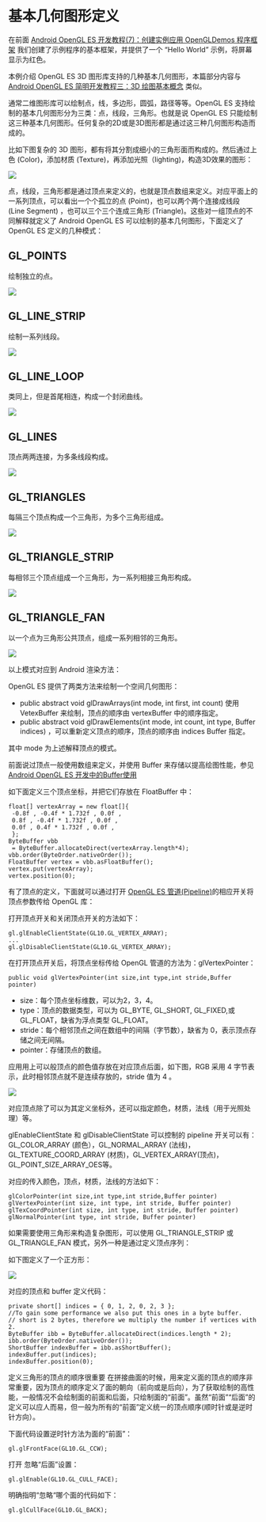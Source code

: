 # 基本几何图形定义  
  
在前面 [Android OpenGL ES 开发教程(7)：创建实例应用 OpenGLDemos 程序框架](http://www.imobilebbs.com/wordpress/archives/1892) 我们创建了示例程序的基本框架，并提供了一个 “Hello World” 示例，将屏幕显示为红色。

本例介绍 OpenGL ES 3D 图形库支持的几种基本几何图形，本篇部分内容与 [Android OpenGL ES 简明开发教程三：3D 绘图基本概念](http://www.imobilebbs.com/wordpress/archives/1512) 类似。

通常二维图形库可以绘制点，线，多边形，圆弧，路径等等。OpenGL ES 支持绘制的基本几何图形分为三类：点，线段，三角形。也就是说 OpenGL ES 只能绘制这三种基本几何图形。任何复杂的2D或是3D图形都是通过这三种几何图形构造而成的。

比如下图复杂的 3D 图形，都有将其分割成细小的三角形面而构成的。然后通过上色 (Color)，添加材质 (Texture)，再添加光照（lighting)，构造3D效果的图形：  
  
![](images/46.png)

点，线段，三角形都是通过顶点来定义的，也就是顶点数组来定义。对应平面上的一系列顶点，可以看出一个个孤立的点 (Point)，也可以两个两个连接成线段 (Line Segment) ，也可以三个三个连成三角形 (Triangle)。这些对一组顶点的不同解释就定义了 Android OpenGL ES 可以绘制的基本几何图形，下面定义了 OpenGL ES 定义的几种模式：

## GL_POINTS

绘制独立的点。

![](images/47.png)

## GL_LINE_STRIP

绘制一系列线段。

![](images/48.png)

## GL_LINE_LOOP

类同上，但是首尾相连，构成一个封闭曲线。

![](images/49.png)

## GL_LINES

顶点两两连接，为多条线段构成。

![](images/50.png)

## GL_TRIANGLES

每隔三个顶点构成一个三角形，为多个三角形组成。

![](images/51.png)

## GL_TRIANGLE_STRIP

每相邻三个顶点组成一个三角形，为一系列相接三角形构成。

![](images/52.png)

## GL_TRIANGLE_FAN

以一个点为三角形公共顶点，组成一系列相邻的三角形。

![](images/53.png)
 
以上模式对应到 Android 渲染方法：

OpenGL ES 提供了两类方法来绘制一个空间几何图形：

- public abstract void glDrawArrays(int mode, int first, int count) 使用 VetexBuffer 来绘制，顶点的顺序由 vertexBuffer 中的顺序指定。
- public abstract void glDrawElements(int mode, int count, int type, Buffer indices) ，可以重新定义顶点的顺序，顶点的顺序由 indices Buffer 指定。  

其中 mode 为上述解释顶点的模式。

前面说过顶点一般使用数组来定义，并使用 Buffer 来存储以提高绘图性能，参见[Android OpenGL ES 开发中的Buffer使用](http://www.imobilebbs.com/wordpress/archives/1706)

如下面定义三个顶点坐标，并把它们存放在 FloatBuffer 中：
  
```
float[] vertexArray = new float[]{
 -0.8f , -0.4f * 1.732f , 0.0f ,
 0.8f , -0.4f * 1.732f , 0.0f ,
 0.0f , 0.4f * 1.732f , 0.0f ,
 };
ByteBuffer vbb
 = ByteBuffer.allocateDirect(vertexArray.length*4);
vbb.order(ByteOrder.nativeOrder());
FloatBuffer vertex = vbb.asFloatBuffer();
vertex.put(vertexArray);
vertex.position(0);  
```  

有了顶点的定义，下面就可以通过打开 [OpenGL ES 管道(Pipeline)](http://www.imobilebbs.com/wordpress/archives/1854)的相应开关将顶点参数传给 OpenGL 库：

打开顶点开关和关闭顶点开关的方法如下：
   
```
gl.glEnableClientState(GL10.GL_VERTEX_ARRAY);
...
gl.glDisableClientState(GL10.GL_VERTEX_ARRAY);  
```  

在打开顶点开关后，将顶点坐标传给 OpenGL 管道的方法为：glVertexPointer：
  
```
public void glVertexPointer(int size,int type,int stride,Buffer pointer)
``` 

- size：每个顶点坐标维数，可以为2，3，4。
- type：顶点的数据类型，可以为 GL_BYTE, GL\_SHORT, GL\_FIXED,或 GL\_FLOAT，缺省为浮点类型 GL\_FLOAT。
- stride：每个相邻顶点之间在数组中的间隔（字节数），缺省为 0，表示顶点存储之间无间隔。
- pointer：存储顶点的数组。  
 
应用用上可以般顶点的颜色值存放在对应顶点后面，如下图，RGB 采用 4 字节表示，此时相邻顶点就不是连续存放的，stride 值为 4 。 

![](images/54.png)

对应顶点除了可以为其定义坐标外，还可以指定颜色，材质，法线（用于光照处理）等。

glEnableClientState 和 glDisableClientState 可以控制的 pipeline 开关可以有：GL\_COLOR\_ARRAY (颜色），GL\_NORMAL\_ARRAY (法线)，GL\_TEXTURE\_COORD\_ARRAY (材质)，GL\_VERTEX\_ARRAY(顶点)， GL\_POINT\_SIZE\_ARRAY\_OES等。

对应的传入颜色，顶点，材质，法线的方法如下：
  
```
glColorPointer(int size,int type,int stride,Buffer pointer)
glVertexPointer(int size, int type, int stride, Buffer pointer)
glTexCoordPointer(int size, int type, int stride, Buffer pointer)
glNormalPointer(int type, int stride, Buffer pointer)
```  
  
如果需要使用三角形来构造复杂图形，可以使用 GL\_TRIANGLE\_STRIP 或 GL\_TRIANGLE\_FAN 模式，另外一种是通过定义顶点序列：

如下图定义了一个正方形：

![](images/55.png)

对应的顶点和 buffer 定义代码：
  
```
private short[] indices = { 0, 1, 2, 0, 2, 3 };
//To gain some performance we also put this ones in a byte buffer.
// short is 2 bytes, therefore we multiply the number if vertices with 2.
ByteBuffer ibb = ByteBuffer.allocateDirect(indices.length * 2);
ibb.order(ByteOrder.nativeOrder());
ShortBuffer indexBuffer = ibb.asShortBuffer();
indexBuffer.put(indices);
indexBuffer.position(0);  
```   
 
定义三角形的顶点的顺序很重要 在拼接曲面的时候，用来定义面的顶点的顺序非常重要，因为顶点的顺序定义了面的朝向（前向或是后向），为了获取绘制的高性能，一般情况不会绘制面的前面和后面，只绘制面的“前面”。虽然“前面”“后面”的定义可以应人而易，但一般为所有的“前面”定义统一的顶点顺序(顺时针或是逆时针方向）。

下面代码设置逆时针方法为面的“前面”：
  
```
gl.glFrontFace(GL10.GL_CCW);  
```  

打开 忽略“后面”设置：
  
```
gl.glEnable(GL10.GL_CULL_FACE);  
```   

明确指明“忽略“哪个面的代码如下：
  
```
gl.glCullFace(GL10.GL_BACK);  
``` 